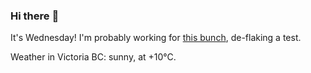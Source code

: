 ### Hi there :wave:

It's Wednesday! I'm probably working for [this bunch](https://github.com/kohofinancial), de-flaking a test.

Weather in Victoria BC: sunny, at +10°C.
